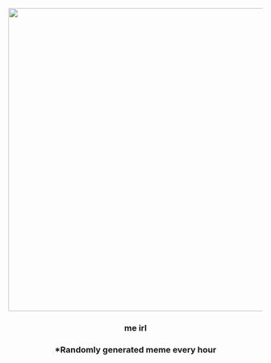 <p align="center">
        <img src="https://imgur.com/iGhfk42.png" width="600" height="600">
        </p>
        <h3 align="center">me irl</h3>
        <h3 align="center">*Randomly generated meme every hour</h3>
    